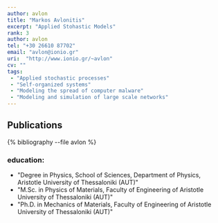 ```yaml
---
author: avlon
title: "Markos Avlonitis"
excerpt: "Applied Stohastic Models"
rank: 3
author: avlon
tel: "+30 26610 87702"
email: "avlon@ionio.gr"
uri:  "http://www.ionio.gr/~avlon"
cv: ""
tags:
 - "Applied stochastic processes"
 - "Self-organized systems"
 - "Modeling the spread of computer malware"
 - "Modeling and simulation of large scale networks"
---
```




## Publications

{% bibliography --file avlon %}

### education:
  - "Degree in Physics, School of Sciences, Department of Physics, Aristotle University of Thessaloniki (AUT)"
  - "M.Sc. in Physics of Materials, Faculty of Engineering of Aristotle University of Thessaloniki (AUT)"
  - "Ph.D. in Mechanics of Materials, Faculty of Engineering of Aristotle University of Thessaloniki (AUT)"
